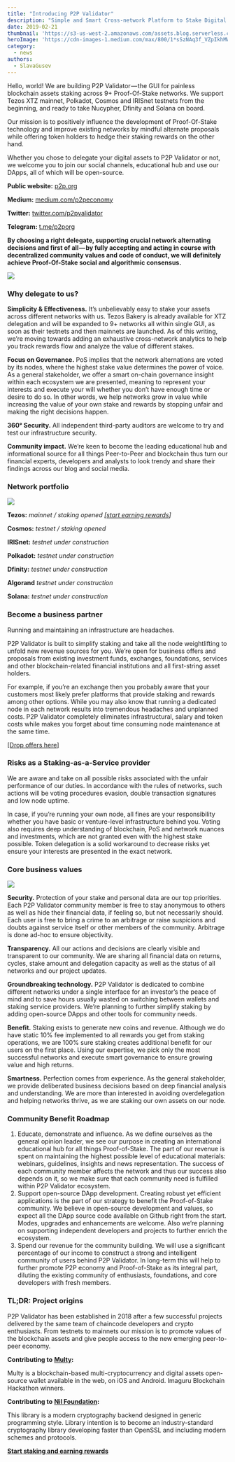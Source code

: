 ```yaml
---
title: "Introducing P2P Validator"
description: "Simple and Smart Cross-network Platform to Stake Digital Assets and Get Rewarded"
date: 2019-02-21
thumbnail: 'https://s3-us-west-2.amazonaws.com/assets.blog.serverless.com/top-3/top-3-thumbnail.png'
heroImage: 'https://cdn-images-1.medium.com/max/800/1*sSzNAq3f_VZpIkhMWYG25A.png'
category:
  - news
authors: 
  - SlavaGusev
---
```


Hello, world! We are building P2P Validator — the GUI for painless blockchain assets staking across 9+ Proof-Of-Stake networks. We support Tezos XTZ mainnet, Polkadot, Cosmos and IRISnet testnets from the beginning, and ready to take Nucypher, Dfinity and Solana on board.

Our mission is to positively influence the development of Proof-Of-Stake technology and improve existing networks by mindful alternate proposals while offering token holders to hedge their staking rewards on the other hand.

Whether you chose to delegate your digital assets to P2P Validator or not, we welcome you to join our social channels, educational hub and use our DApps, all of which will be open-source.

**Public website:** [p2p.org](https://p2p.org/?utm_source=1_post&utm_medium=creds_link&utm_campaign=blog)

**Medium:** [medium.com/p2peconomy](http://medium.com/p2peconomy)

**Twitter:** [twitter.com/p2pvalidator](http://twitter.com/p2pvalidator)

**Telegram:** [t.me/p2porg](http://t.me/p2porg)

**By choosing a right delegate, supporting crucial network alternating decisions and first of all — by fully accepting and acting in course with decentralized community values and code of conduct, we will definitely achieve Proof-Of-Stake social and algorithmic consensus.**

![](https://cdn-images-1.medium.com/max/1000/1*UdLmaa-RmbqPZOzW2ZmUFQ.jpeg)

### Why delegate to us?

**Simplicity & Effectiveness.** It’s unbelievably easy to stake your assets across different networks with us. Tezos Bakery is already available for XTZ delegation and will be expanded to 9+ networks all within single GUI, as soon as their testnets and then mainnets are launched. As of this writing, we’re moving towards adding an exhaustive cross-network analytics to help you track rewards flow and analyze the value of different stakes.

**Focus on Governance.** PoS implies that the network alternations are voted by its nodes, where the highest stake value determines the power of voice. As a general stakeholder, we offer a smart on-chain governance insight within each ecosystem we are presented, meaning to represent your interests and execute your will whether you don’t have enough time or desire to do so. In other words, we help networks grow in value while increasing the value of your own stake and rewards by stopping unfair and making the right decisions happen.

**360° Security.** All independent third-party auditors are welcome to try and test our infrastructure security.

**Community impact.** We’re keen to become the leading educational hub and informational source for all things Peer-to-Peer and blockchain thus turn our financial experts, developers and analysts to look trendy and share their findings across our blog and social media.

### Network portfolio

![](https://cdn-images-1.medium.com/max/1000/1*9c97TSBCYyYKVGxLzFINCg.png)

**Tezos:** _mainnet / staking opened [_[_start earning rewards_](http://p2p.org/)_]_

**Cosmos:** _testnet / staking opened_

**IRISnet:** _testnet under construction_

**Polkadot:** _testnet under construction_

**Dfinity:** _testnet under construction_

**Algorand** _testnet under construction_

**Solana:** _testnet under construction_

### Become a business partner

Running and maintaining an infrastructure are headaches.

P2P Validator is built to simplify staking and take all the node weightlifting to unfold new revenue sources for you. We’re open for business offers and proposals from existing investment funds, exchanges, foundations, services and other blockchain-related financial institutions and all first-string asset holders.

For example, if you’re an exchange then you probably aware that your customers most likely prefer platforms that provide staking and rewards among other options. While you may also know that running a dedicated node in each network results into tremendous headaches and unplanned costs. P2P Validator completely eliminates infrastructural, salary and token costs while makes you forget about time consuming node maintenance at the same time.

[[Drop offers here]](mailto:b2b@p2p.org)

### Risks as a Staking-as-a-Service provider

We are aware and take on all possible risks associated with the unfair performance of our duties. In accordance with the rules of networks, such actions will be voting procedures evasion, double transaction signatures and low node uptime.

In case, if you’re running your own node, all fines are your responsibility whether you have basic or venture-level infrastructure behind you. Voting also requires deep understanding of blockchain, PoS and network nuances and investments, which are not granted even with the highest stake possible. Token delegation is a solid workaround to decrease risks yet ensure your interests are presented in the exact network.

### Core business values

![](https://cdn-images-1.medium.com/max/800/1*qH5YvHYwUfhGAF4lurnEJg.png)

**Security.** Protection of your stake and personal data are our top priorities. Each P2P Validator community member is free to stay anonymous to others as well as hide their financial data, if feeling so, but not necessarily should. Each user is free to bring a crime to an arbitrage or raise suspicions and doubts against service itself or other members of the community. Arbitrage is done ad-hoc to ensure objectivity.

**Transparency.** All our actions and decisions are clearly visible and transparent to our community. We are sharing all financial data on returns, cycles, stake amount and delegation capacity as well as the status of all networks and our project updates.

**Groundbreaking technology.** P2P Validator is dedicated to combine different networks under a single interface for an investor’s the peace of mind and to save hours usually wasted on switching between wallets and staking service providers. We’re planning to further simplify staking by adding open-source DApps and other tools for community needs.

**Benefit.** Staking exists to generate new coins and revenue. Although we do have static 10% fee implemented to all rewards you get from staking operations, we are 100% sure staking creates additional benefit for our users on the first place. Using our expertise, we pick only the most successful networks and execute smart governance to ensure growing value and high returns.

**Smartness.** Perfection comes from experience. As the general stakeholder, we provide deliberated business decisions based on deep financial analysis and understanding. We are more than interested in avoiding overdelegation and helping networks thrive, as we are staking our own assets on our node.

### Community Benefit Roadmap

1.  Educate, demonstrate and influence. As we define ourselves as the general opinion leader, we see our purpose in creating an international educational hub for all things Proof-of-Stake. The part of our revenue is spent on maintaining the highest possible level of educational materials: webinars, guidelines, insights and news representation. The success of each community member affects the network and thus our success also depends on it, so we make sure that each community need is fulfilled within P2P Validator ecosystem.
2.  Support open-source DApp development. Creating robust yet efficient applications is the part of our strategy to benefit the Proof-of-Stake community. We believe in open-source development and values, so expect all the DApp source code available on Github right from the start. Modes, upgrades and enhancements are welcome. Also we’re planning on supporting independent developers and projects to further enrich the ecosystem.
3.  Spend our revenue for the community building. We will use a significant percentage of our income to construct a strong and intelligent community of users behind P2P Validator. In long-term this will help to further promote P2P economy and Proof-of-Stake as its integral part, diluting the existing community of enthusiasts, foundations, and core developers with fresh members.

### TL;DR: Project origins

P2P Validator has been established in 2018 after a few successful projects delivered by the same team of chaincode developers and crypto enthusiasts. From testnets to mainnets our mission is to promote values of the blockchain assets and give people access to the new emerging peer-to-peer economy.

**Contributing to** [**Multy**](http://multy.io/)**:**

Multy is a blockchain-based multi-cryptocurrency and digital assets open-source wallet available in the web, on iOS and Android. Imaguru Blockchain Hackathon winners.

**Contributing to** [**Nil Foundation**](https://crypto3.nilfoundation.org/)**:**

This library is a modern cryptography backend designed in generic programming style. Library intention is to become an industry-standard cryptography library developing faster than OpenSSL and including modern schemes and protocols.

[**Start staking and earning rewards**](https://p2p.org/?utm_source=1_post_link_end&utm_medium=medium&utm_campaign=blog)
